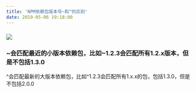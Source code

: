 ```yaml
---
title: 'NPM依赖包版本号~和^的区别'
date: 2019-05-06 19:18:00
---   
```

### ![](https://img-blog.csdnimg.cn/20190506191718531.png?x-oss-processimage/watermark,type_ZmFuZ3poZW5naGVpdGk,shadow_10,text_aHR0cHM6Ly9ibG9nLmNzZG4ubmV0L3h1dG9uZ2Jhbw,size_16,color_FFFFFF,t_70)

### ~会匹配最近的小版本依赖包，比如~1.2.3会匹配所有1.2.x版本，但是不包括1.3.0  
^会匹配最新的大版本依赖包，比如^1.2.3会匹配所有1.x.x的包，包括1.3.0，但是不包括2.0.0